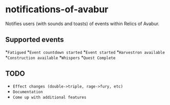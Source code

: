 # notifications-of-avabur
Notifies users (with sounds and toasts) of events within Relics of Avabur.

## Supported events
*`Fatigued`
*`Event countdown started`
*`Event started`
*`Harvestron available`
*`Construction available`
*`Whispers`
*`Quest Complete`

## TODO
* `Effect changes (double->triple, rage->fury, etc)`
* `Documentation`
* `Come up with additional features`